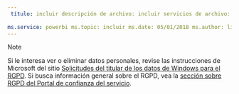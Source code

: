 ```yaml
---
 título: incluir descripción de archivo: incluir servicios de archivo: autor powerbi: eross-msft
 
ms.service: powerbi ms.topic: incluir ms.date: 05/01/2018 ms.author: lizross ms.custom: incluir archivo
---
```


>[!Note]
>Si le interesa ver o eliminar datos personales, revise las instrucciones de Microsoft del sitio [Solicitudes del titular de los datos de Windows para el RGPD](https://docs.microsoft.com/en-us/microsoft-365/compliance/gdpr-dsr-windows). Si busca información general sobre el RGPD, vea la [sección sobre RGPD del Portal de confianza del servicio](https://servicetrust.microsoft.com/ViewPage/GDPRGetStarted).